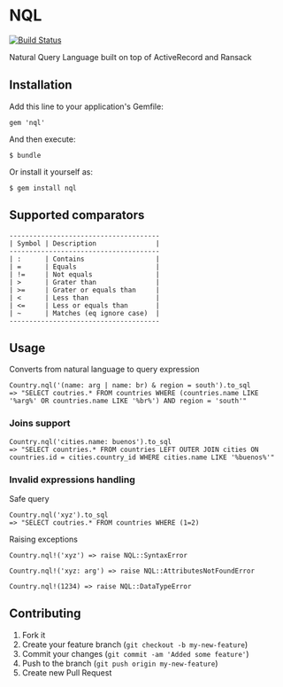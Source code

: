 # NQL

[![Build Status](https://travis-ci.org/gabynaiman/nql.png?branch=master)](https://travis-ci.org/gabynaiman/nql)

Natural Query Language built on top of ActiveRecord and Ransack

## Installation

Add this line to your application's Gemfile:

    gem 'nql'

And then execute:

    $ bundle

Or install it yourself as:

    $ gem install nql

## Supported comparators

    --------------------------------------
    | Symbol | Description               |
    --------------------------------------
    | :      | Contains                  |
    | =      | Equals                    |
    | !=     | Not equals                |
    | >      | Grater than               |
    | >=     | Grater or equals than     |
    | <      | Less than                 |
    | <=     | Less or equals than       |
    | ~      | Matches (eq ignore case)  |
    --------------------------------------


## Usage

Converts from natural language to query expression

    Country.nql('(name: arg | name: br) & region = south').to_sql
    => "SELECT coutries.* FROM countries WHERE (countries.name LIKE '%arg%' OR countries.name LIKE '%br%') AND region = 'south'"

### Joins support

    Country.nql('cities.name: buenos').to_sql
    => "SELECT countries.* FROM countries LEFT OUTER JOIN cities ON countries.id = cities.country_id WHERE cities.name LIKE '%buenos%'"

### Invalid expressions handling

Safe query

    Country.nql('xyz').to_sql
    => "SELECT coutries.* FROM countries WHERE (1=2)

Raising exceptions

    Country.nql!('xyz') => raise NQL::SyntaxError

    Country.nql!('xyz: arg') => raise NQL::AttributesNotFoundError

    Country.nql!(1234) => raise NQL::DataTypeError

## Contributing

1. Fork it
2. Create your feature branch (`git checkout -b my-new-feature`)
3. Commit your changes (`git commit -am 'Added some feature'`)
4. Push to the branch (`git push origin my-new-feature`)
5. Create new Pull Request
